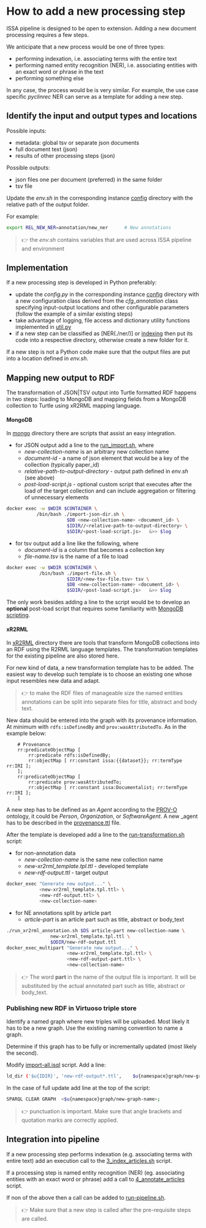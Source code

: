 # How to add a new processing step

ISSA pipeline is designed to be open to extension. Adding a new document processing requires a few steps.

We anticipate that a new process would be one of three types:

- performing indexation, i.e. associating terms with the entire text
- performing named entity recognition (NER), i.e. associating entities with an exact word or phrase in the text
- performing something else

In any case, the process would be is very similar. For example, the use case specific  _pyclinrec_ NER can serve as a template for adding a new step.

## Identify the input and output types and locations

Possible inputs:

- metadata: global tsv or separate json documents
- full document text (json)
- results of other processing steps (json)

Possible outputs:

- json files one per document (preferred) in the same folder
- tsv file

Update the *env.sh* in the corresponding instance [config](../config/) directory with the relative path of the output folder.

For example:

```bash
export REL_NEW_NER=annotation/new_ner      # New annotations 
```

>:point_right: the *env.sh* contains variables that are used across ISSA pipeline and environment

## Implementation

If a new processing step is developed in Python preferably:

- update the *config.py* in the corresponding instance [config](../config/) directory  with a new configuration class derived from the *cfg_annotation* class specifying input-output locations and other configurable parameters (follow the example of a similar existing steps)
- take advantage of logging, file access and dictionary utility functions implemented in [util.py](./util.py)
- if a new step can be classified as [NER(./ner/)] or [indexing](./indexing/) then put its code into a respective directory, otherwise create a new folder for it.

If a new step is not a Python code make sure that the output files are put into a location defined in *env.sh*.

## Mapping new output to RDF

The transformation of JSON|TSV output into Turtle formatted RDF happens in two steps: loading to MongoDB and mapping fields from a MongoDB collection to Turtle using xR2RML mapping language.

#### MongoDB

In [mongo](./morph-xr2rml/mongo/) directory there are scripts that assist an easy integration.

- for JSON output add a line to the [run_import.sh](./morph-xr2rml/mongo//run-import.sh), where
  - _new-collection-name_ is an arbitrary new collection name
  - _document-id_ - a name of json element that would be a key of the collection (typically paper_id)
  - _relative-path-to-output-directory_ - output path defined in *env.sh* (see above)
  - _post-load-script.js_ - optional custom script that executes after the load of the target collection and can include aggregation or filtering of unnecessary elements

```bash
docker exec -w $WDIR $CONTAINER \
           /bin/bash ./import-json-dir.sh \
                      $DB <new-collection-name> <document_id> \
                      $IDIR//<relative-path-to-output-directory> \
                      $SDIR/<post-load-script.js>   &>> $log

```

- for tsv output add a line like the following, where
  - _document-id_ is a column that becomes a collection key
  - _file-name.tsv_ is the name of a file to load

```bash
docker exec -w $WDIR $CONTAINER \
            /bin/bash ./import-file.sh \
                      $IDIR/<new-tsv-file.tsv> tsv \
                      $DB <new-collection-name> <document_id> \
                      $SDIR/<post-load-script.js>   &>> $log

```

The only work besides adding a line to the script would be to develop an __optional__ post-load script that requires some familiarity with [MongoDB scripting](https://www.mongodb.com/docs/mongodb-shell/write-scripts/).

#### xR2RML

In [xR2RML](./morph-xr2rml/xR2RML) directory there are tools that transform MongoDB collections into an RDF using the R2RML language templates. The transformation templates for the existing pipeline are also stored here.

For new kind of data, a new transformation template has to be added. The easiest way to develop such template is to choose an existing one whose input resembles new data and adapt.

>:point_right: to make the RDF files of manageable size the named entities annotations can be split into separate files for title, abstract and body text.

New data should be entered into the graph with its provenance information. At minimum with `rdfs:isDefinedBy` and `prov:wasAttributedTo`. As in the example below:

```Turtle
    # Provenance
    rr:predicateObjectMap [
        rr:predicate rdfs:isDefinedBy;
        rr:objectMap [ rr:constant issa:{{dataset}}; rr:termType rr:IRI ];
    ];
    rr:predicateObjectMap [
        rr:predicate prov:wasAttributedTo;
        rr:objectMap [ rr:constant issa:Documentalist; rr:termType rr:IRI ];
    ]
```

A new step has to be defined as an _Agent_ according to the [PROV-O](https://www.w3.org/TR/prov-o/) ontology, it could be _Person_, _Organization_, or _SoftwareAgent_. A new _agent has to be described in the [provenance.ttl](https://github.com/issa-project/issa-pipeline/blob/main/dataset/provenance.ttl) file.

After the template is developed add a line to the [run-transformation.sh](./morph-xr2rml/xR2RML/run-transformation.sh) script:

- for non-annotation data
  - _new-collection-name_ is the same new collection name
  - _new-xr2rml_template.tpl.ttl_ - developed template
  - _new-rdf-output.ttl_ - target output

```bash
docker_exec "Generate new output..." \
            <new-xr2rml_template.tpl.ttl> \
            <new-rdf-output.ttl> \
            <new-collection-name>
```

- for NE annotations split by article part
  - _article-part_ is an article part such as title, abstract or body_text

```bash
./run_xr2rml_annotation.sh $DS article-part new-collection-name \
                new-xr2rml_template.tpl.ttl \
                $ODIR/new-rdf-output.ttl
docker_exec_multipart "Generate new output..." \
                      <new-xr2rml_template.tpl.ttl> \
                      <new-rdf-output-part.ttl> \
                      <new-collection-name> 
```
>:point_right: The word **part** in the name of the output file is important. It will be substituted by the actual annotated part such as title, abstract or body_text. 

### Publishing new RDF in Virtuoso triple store

Identify a named graph where new triples will be uploaded. Most likely it has to be a new graph. Use the existing naming convention to name a graph.

Determine if this graph has to be fully or incrementally updated (most likely the second).

Modify [import-all.isql](./virtuoso/import-all.isql) script. Add a line:

```bash
ld_dir ('$u{IDIR}', 'new-rdf-output*.ttl',    $u{namespace}graph/new-graph-name);
```

In the case of full update add line at the top of the script:

```bash
SPARQL CLEAR GRAPH  <$u{namespace}graph/new-graph-name>;
```

>:point_right: punctuation is important. Make sure that angle brackets and quotation marks are correctly applied.

## Integration into pipeline

If a new processing step performs indexation (e.g. associating terms with entire text) add an execution call to the [3_index_articles.sh](./3_index_articles.sh) script.

If a processing step is named entity recognition (NER) (eg. associating entities with an exact word or phrase) add a call to [4_annotate_articles](./4_annotate_articles.sh) script.

If non of the above  then a call can be added to [run-pipeline.sh](./run-pipeline.sh).

>:point_right: Make sure that a new step is called after the pre-requisite steps are called.
